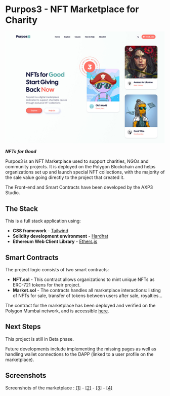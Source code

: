 # Purpos3 - NFT Marketplace for Charity

![](screenshots/screenshot.jpg)

**_NFTs for Good_**

Purpos3 is an NFT Marketplace used to support charities, NGOs and community projects.
It is deployed on the Polygon Blockchain and helps organizations set up and launch special NFT collections, with the majority of the sale value going directly to the project that created it.

The Front-end and Smart Contracts have been developed by the AXP3 Studio.

## The Stack

This is a full stack application using:

- **CSS framework** - [Tailwind](https://tailwindcss.com/)
- **Solidity development environment** - [Hardhat](https://hardhat.org/)
- **Ethereum Web Client Library** - [Ethers.js](https://docs.ethers.io/v5/)

## Smart Contracts

The project logic consists of two smart contracts:

- **NFT.sol** - This contract allows organizations to mint unique NFTs as ERC-721 tokens for their project.
- **Market.sol** - The contracts handles all marketplace interactions: listing of NFTs for sale, transfer of tokens between users after sale, royalties...

The contract for the marketplace has been deployed and verified on the Polygon Mumbai network, and is accessible [here](https://mumbai.polygonscan.com/address/0x1D05e0E0AF984F24422E915c7B017312d1b229C3).

## Next Steps

This project is still in Beta phase.

Future developments include implementing the missing pages as well as handling wallet connections to the DAPP (linked to a user profile on the marketplace).

## Screenshots

Screenshots of the marketplace : [[1]](screenshots/screenshot_purpos3_home.png) - [[2]](screenshots/screenshot_purpos3_nft.png) - [[3]](screenshots/screenshot_purpos3_causes.png) - [[4]](screenshots/screenshot_purpos3_user.png)
